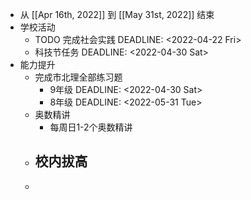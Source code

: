 - 从 [[Apr 16th, 2022]] 到 [[May 31st, 2022]] 结束
- 学校活动
	- TODO 完成社会实践
	  DEADLINE: <2022-04-22 Fri>
	- 科技节任务
	  DEADLINE: <2022-04-30 Sat>
- 能力提升
	- 完成市北理全部练习题
		- 9年级
		  DEADLINE: <2022-04-30 Sat>
		- 8年级
		  DEADLINE: <2022-05-31 Tue>
	- 奥数精讲
		- 每周日1-2个奥数精讲
	- 校内拔高
		-
	-